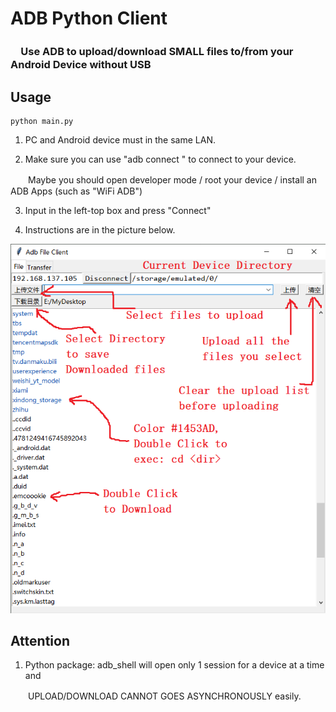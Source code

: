 # ADB Python Client
### 　Use ADB to upload/download SMALL files to/from your Android Device without USB

## Usage
```
python main.py
```

1. PC and Android device must in the same LAN.

2. Make sure you can use "adb connect <Android IP>" to connect to your device.

　　Maybe you should open developer mode / root your device / install an ADB Apps (such as "WiFi ADB")

3. Input <Android IP> in the left-top box and press "Connect"

4. Instructions are in the picture below.

![image](https://raw.githubusercontent.com/KurohaneNioko/adb-py-client/master/UI.PNG)

## Attention

1. Python package: adb_shell will open only 1 session for a device at a time and 

　　UPLOAD/DOWNLOAD CANNOT GOES ASYNCHRONOUSLY easily.

